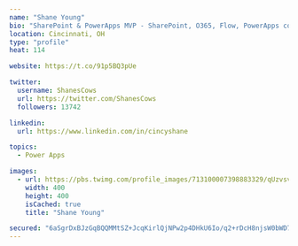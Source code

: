 ```yaml
---
name: "Shane Young"
bio: "SharePoint & PowerApps MVP - SharePoint, O365, Flow, PowerApps consulting? @PowerApps911 | Pure Snark? You found it."
location: Cincinnati, OH
type: "profile"
heat: 114

website: https://t.co/91p5BQ3pUe

twitter:
  username: ShanesCows
  url: https://twitter.com/ShanesCows
  followers: 13742

linkedin:
  url: https://www.linkedin.com/in/cincyshane

topics:
  - Power Apps

images:
  - url: https://pbs.twimg.com/profile_images/713100007398883329/qUzvsvQ3_400x400.jpg
    width: 400
    height: 400
    isCached: true
    title: "Shane Young"

secured: "6aSgrDxBJzGqBQQMMtSZ+JcqKirlQjNPw2p4DHkU6Io/q2+rDcH8njsW0bWD7xGqZxGY+lFRc5/7PRIUzfam65N45ZNuY5/HS2FFh3d3kEO9hZd1oXcEKhGZdtO/GLx5dWhVKjryFvDaKN2JsbdJksebRLdG1dccJTBHNJT4hA6G+RRxRIQ4QWWxGtUwR6/1oV0RIWPANkl89HBzQBr700A94ZSiXLrK3pEGfojLEyyc1p2WxCQ3f00rZYJVTcwRMUTYmPi4kl+u7JIaaNlDpgpmgE9MCfHG+t8uEewPCgsu395IlBi5nSxcRmBBykrosv5BTgKvIxXwhqeKKZtXk2+MeJfDtMBCk7WLzKh1Dbie6rIZZ/fm6tDxrJkNOsDvnjkSd+FcZ8SCjf9gTZg0dVVDbIV8SWS2kuaGaRdWKNA=;3F2Tx/5gRRkgZdJGd8OaDg=="
---
```


